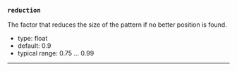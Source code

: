 ### `reduction`

The factor that reduces the size of the pattern if no better position is found.

  - type: float
  - default: 0.9
  - typical range: 0.75 ... 0.99

---